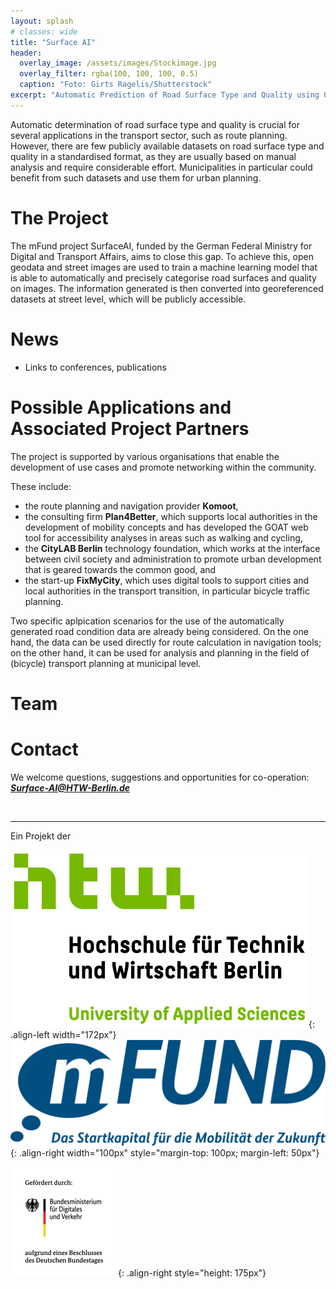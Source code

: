 ```yaml
---
layout: splash
# classes: wide
title: "Surface AI"
header:
  overlay_image: /assets/images/Stockimage.jpg
  overlay_filter: rgba(100, 100, 100, 0.5)
  caption: "Foto: Girts Ragelis/Shutterstock"
excerpt: "Automatic Prediction of Road Surface Type and Quality using Open Data and Machine Learning".
---
```


Automatic determination of road surface type and quality is crucial for several applications in the transport sector, such as route planning. However, there are few publicly available datasets on road surface type and quality in a standardised format, as they are usually based on manual analysis and require considerable effort. Municipalities in particular could benefit from such datasets and use them for urban planning.

# The Project 
The mFund project SurfaceAI, funded by the German Federal Ministry for Digital and Transport Affairs, aims to close this gap. To achieve this, open geodata and street images are used to train a machine learning model that is able to automatically and precisely categorise road surfaces and quality on images. The information generated is then converted into georeferenced datasets at street level, which will be publicly accessible.

# News
- Links to conferences, publications

# Possible Applications and Associated Project Partners
The project is supported by various organisations that enable the development of use cases and promote networking within the community. 

These include:
- the route planning and navigation provider **Komoot**,  
- the consulting firm **Plan4Better**, which supports local authorities in the development of mobility concepts and has developed the GOAT web tool for accessibility analyses in areas such as walking and cycling,
- the **CityLAB Berlin** technology foundation, which works at the interface between civil society and administration to promote urban development that is geared towards the common good, and
- the start-up **FixMyCity**, which uses digital tools to support cities and local authorities in the transport transition, in particular bicycle traffic planning. 

Two specific aplpication scenarios for the use of the automatically generated road condition data are already being considered. On the one hand, the data can be used directly for route calculation in navigation tools; on the other hand, it can be used for analysis and planning in the field of (bicycle) transport planning at municipal level.

# Team
# Contact
We welcome questions, suggestions and opportunities for co-operation: ***Surface-AI@HTW-Berlin.de***

&nbsp;

---

<!-- <font size="5"> Ein Projekt der </font> -->
Ein Projekt der

![HTW_Logo](/assets/images/S04_HTW_Berlin_Logo_pos_FARBIG_RGB.jpg){: .align-left width="172px"}
![mFUND_Logo](/assets/images/mFUND_Logo_Mobilitaet_RGB.png){: .align-right width="100px" style="margin-top: 100px; margin-left: 50px"}
<!-- BMDV_Logo height="175px" was ignored -->
![BMDV_Logo](/assets/images/BMDV_Fz_2021_Web_Farbe_de.gif){: .align-right style="height: 175px"}
